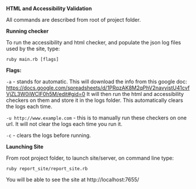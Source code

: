 **HTML and Accessibility Validation**

All commands are described from root of project folder.

**Running checker**

To run the accessibility and html checker, and populate the json log files used
by the site, type:
```
ruby main.rb [flags]
```

__Flags:__

```-a``` - stands for automatic. This will download the info from this google doc:
https://docs.google.com/spreadsheets/d/1PRqzAK8M2qPhV2navyistU41cvfVjZL3W0iWClF0h5M/edit#gid=0
It will then run the html and accessibility checkers on them and store it in the logs folder. This automatically clears the logs each time.

```-u http://www.example.com``` - this is to manually run these checkers on one url. It will not clear the logs each time you run it.

```-c``` - clears the logs before running.

**Launching Site**

From root project folder, to launch site/server, on command line type:
```
ruby report_site/report_site.rb
```
You will be able to see the site at http://localhost:7655/

